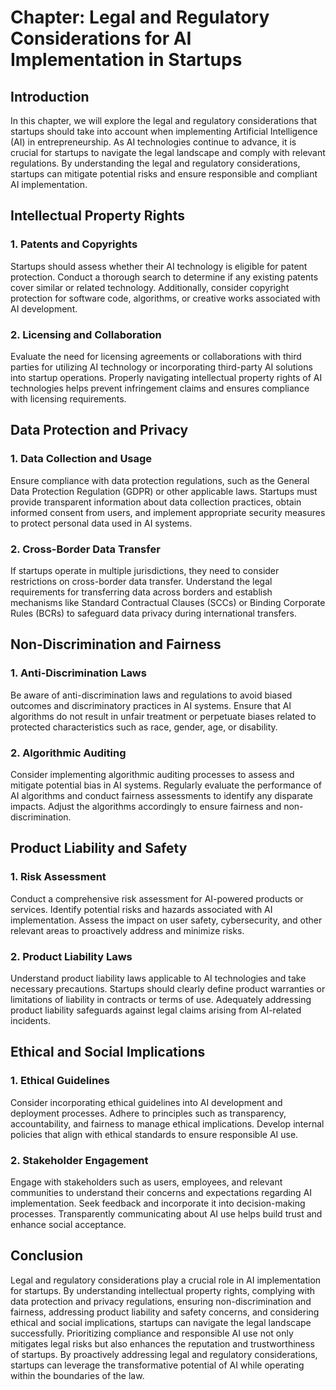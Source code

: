 Chapter: Legal and Regulatory Considerations for AI Implementation in Startups
==============================================================================

Introduction
------------

In this chapter, we will explore the legal and regulatory considerations that startups should take into account when implementing Artificial Intelligence (AI) in entrepreneurship. As AI technologies continue to advance, it is crucial for startups to navigate the legal landscape and comply with relevant regulations. By understanding the legal and regulatory considerations, startups can mitigate potential risks and ensure responsible and compliant AI implementation.

Intellectual Property Rights
----------------------------

### 1. Patents and Copyrights

Startups should assess whether their AI technology is eligible for patent protection. Conduct a thorough search to determine if any existing patents cover similar or related technology. Additionally, consider copyright protection for software code, algorithms, or creative works associated with AI development.

### 2. Licensing and Collaboration

Evaluate the need for licensing agreements or collaborations with third parties for utilizing AI technology or incorporating third-party AI solutions into startup operations. Properly navigating intellectual property rights of AI technologies helps prevent infringement claims and ensures compliance with licensing requirements.

Data Protection and Privacy
---------------------------

### 1. Data Collection and Usage

Ensure compliance with data protection regulations, such as the General Data Protection Regulation (GDPR) or other applicable laws. Startups must provide transparent information about data collection practices, obtain informed consent from users, and implement appropriate security measures to protect personal data used in AI systems.

### 2. Cross-Border Data Transfer

If startups operate in multiple jurisdictions, they need to consider restrictions on cross-border data transfer. Understand the legal requirements for transferring data across borders and establish mechanisms like Standard Contractual Clauses (SCCs) or Binding Corporate Rules (BCRs) to safeguard data privacy during international transfers.

Non-Discrimination and Fairness
-------------------------------

### 1. Anti-Discrimination Laws

Be aware of anti-discrimination laws and regulations to avoid biased outcomes and discriminatory practices in AI systems. Ensure that AI algorithms do not result in unfair treatment or perpetuate biases related to protected characteristics such as race, gender, age, or disability.

### 2. Algorithmic Auditing

Consider implementing algorithmic auditing processes to assess and mitigate potential bias in AI systems. Regularly evaluate the performance of AI algorithms and conduct fairness assessments to identify any disparate impacts. Adjust the algorithms accordingly to ensure fairness and non-discrimination.

Product Liability and Safety
----------------------------

### 1. Risk Assessment

Conduct a comprehensive risk assessment for AI-powered products or services. Identify potential risks and hazards associated with AI implementation. Assess the impact on user safety, cybersecurity, and other relevant areas to proactively address and minimize risks.

### 2. Product Liability Laws

Understand product liability laws applicable to AI technologies and take necessary precautions. Startups should clearly define product warranties or limitations of liability in contracts or terms of use. Adequately addressing product liability safeguards against legal claims arising from AI-related incidents.

Ethical and Social Implications
-------------------------------

### 1. Ethical Guidelines

Consider incorporating ethical guidelines into AI development and deployment processes. Adhere to principles such as transparency, accountability, and fairness to manage ethical implications. Develop internal policies that align with ethical standards to ensure responsible AI use.

### 2. Stakeholder Engagement

Engage with stakeholders such as users, employees, and relevant communities to understand their concerns and expectations regarding AI implementation. Seek feedback and incorporate it into decision-making processes. Transparently communicating about AI use helps build trust and enhance social acceptance.

Conclusion
----------

Legal and regulatory considerations play a crucial role in AI implementation for startups. By understanding intellectual property rights, complying with data protection and privacy regulations, ensuring non-discrimination and fairness, addressing product liability and safety concerns, and considering ethical and social implications, startups can navigate the legal landscape successfully. Prioritizing compliance and responsible AI use not only mitigates legal risks but also enhances the reputation and trustworthiness of startups. By proactively addressing legal and regulatory considerations, startups can leverage the transformative potential of AI while operating within the boundaries of the law.
